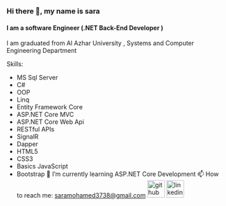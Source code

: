### Hi there 👋, my name is sara 
#### I am  a software Engineer (.NET Back-End Developer )
I am graduated from Al Azhar University , Systems and Computer Engineering Department  

Skills:
* MS Sql Server 
* C#
* OOP
* Linq
* Entity Framework Core
* ASP.NET Core MVC
* ASP.NET Core Web Api
* RESTful APIs
* SignalR
* Dapper
* HTML5
* CSS3
* Basics JavaScript
* Bootstrap
🌱 I’m currently learning ASP.NET Core Development
📫 How to reach me: saramohamed3738@gmail.com
[<img src='https://cdn.jsdelivr.net/npm/simple-icons@3.0.1/icons/github.svg' alt='github' height='40'>](https://github.com/saramohamed560)  [<img src='https://cdn.jsdelivr.net/npm/simple-icons@3.0.1/icons/linkedin.svg' alt='linkedin' height='40'>](https://www.linkedin.com/in/https://www.linkedin.com/in/sara-mohamed37//) 





